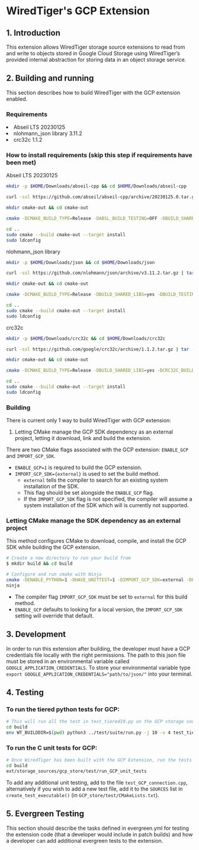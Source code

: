 # WiredTiger's GCP Extension
## 1. Introduction
This extension allows WiredTiger storage source extensions to read from and write to objects stored in Google Cloud Storage using WiredTiger’s provided internal abstraction for storing data in an object storage service.

## 2. Building and running
This section describes how to build WiredTiger with the GCP extension enabled.

### Requirements
<li> Abseil LTS 20230125
<li> nlohmann_json library 3.11.2
<li> crc32c 1.1.2<p>

### How to install requirements (skip this step if requirements have been met)
Abseil LTS 20230125
```bash
mkdir -p $HOME/Downloads/abseil-cpp && cd $HOME/Downloads/abseil-cpp

curl -ssl https://github.com/abseil/abseil-cpp/archive/20230125.0.tar.gz | tar -xzf - --strip-components=1

mkdir cmake-out && cd cmake-out

cmake -DCMAKE_BUILD_TYPE=Release -DABSL_BUILD_TESTING=OFF -DBUILD_SHARED_LIBS=yes ../. && make -j4

cd ..
sudo cmake --build cmake-out --target install
sudo ldconfig
```

nlohmann_json library
```bash
mkdir -p $HOME/Downloads/json && cd $HOME/Downloads/json

curl -ssl https://github.com/nlohmann/json/archive/v3.11.2.tar.gz | tar -xzf - --strip-components=1

mkdir cmake-out && cd cmake-out

cmake -DCMAKE_BUILD_TYPE=Release -DBUILD_SHARED_LIBS=yes -DBUILD_TESTING=OFF -DJSON_BuildTests=OFF ../. && make -j4

cd ..
sudo cmake --build cmake-out --target install
sudo ldconfig
```
crc32c
```bash
mkdir -p $HOME/Downloads/crc32c && cd $HOME/Downloads/crc32c

curl -ssl https://github.com/google/crc32c/archive/1.1.2.tar.gz | tar -xzf - --strip-components=1

mkdir cmake-out && cd cmake-out

cmake -DCMAKE_BUILD_TYPE=Release -DBUILD_SHARED_LIBS=yes -DCRC32C_BUILD_TESTS=OFF -DCRC32C_BUILD_BENCHMARKS=OFF -DCRC32C_USE_GLOG=OFF ../. && make -j4

cd ..
sudo cmake --build cmake-out --target install
sudo ldconfig
```
### Building
There is current only 1 way to build WiredTiger with GCP extension:
1. Letting CMake manage the GCP SDK dependency as an external project, letting it download, link and build the extension.

There are two CMake flags associated with the GCP extension: `ENABLE_GCP` and `IMPORT_GCP_SDK`.
* `ENABLE_GCP=1` is required to build the GCP extension.
* `IMPORT_GCP_SDK={external}` is used to set the build method.
    *   `external` tells the compiler to search for an existing system installation of the SDK.
    *    This flag should be set alongside the `ENABLE_GCP` flag.
    *    If the `IMPORT_GCP_SDK` flag is not specified, the compiler will assume a system installation of the SDK which will is currently not supported.
### Letting CMake manage the SDK dependency as an external project

This method configures CMake to download, compile, and install the GCP SDK while building the GCP extension.

```bash
# Create a new directory to run your build from
$ mkdir build && cd build

# Configure and run cmake with Ninja
cmake -DENABLE_PYTHON=1 -DHAVE_UNITTEST=1 -DIMPORT_GCP_SDK=external -DENABLE_GCP=1 -G Ninja ../.
ninja
```

* The compiler flag `IMPORT_GCP_SDK` must be set to `external` for this build method.
* `ENABLE_GCP` defaults to looking for a local version, the `IMPORT_GCP_SDK` setting will override that default.

## 3. Development
In order to run this extension after building, the developer must have a GCP credentials file locally with the right permissions. The path to this json file must be stored in an environmental variable called `GOOGLE_APPLICATION_CREDENTIALS`. To store your environmental variable type `export GOOGLE_APPLICATION_CREDENTIALS="path/to/json/"` into your terminal.
## 4. Testing

### To run the tiered python tests for GCP:

```bash
# This will run all the test in test_tiered19.py on the GCP storage source. The following command will run the tests from the build directory that was built earlier.
cd build
env WT_BUILDDIR=$(pwd) python3 ../test/suite/run.py -j 10 -v 4 test_tiered19
```

### To run the C unit tests for GCP:

```bash
# Once WiredTiger has been built with the GCP Extension, run the tests from the build directory
cd build
ext/storage_sources/gcp_store/test/run_GCP_unit_tests
```

To add any additional unit testing, add to the file `test_GCP_connection.cpp`, alternatively if you
wish to add a new test file, add it to the `SOURCES` list in `create_test_executable()`
(in `GCP_store/test/CMakeLists.txt`).

## 5. Evergreen Testing
This section should describe the tasks defined in evergreen.yml for testing the extension code (that a developer would include in patch builds) and how a developer can add additional evergreen tests to the extension.